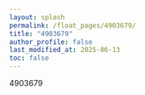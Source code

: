 ```yaml
---
layout: splash
permalink: /float_pages/4903679/
title: "4903679"
author_profile: false
last_modified_at: 2025-06-13
toc: false
---
```

 
4903679

